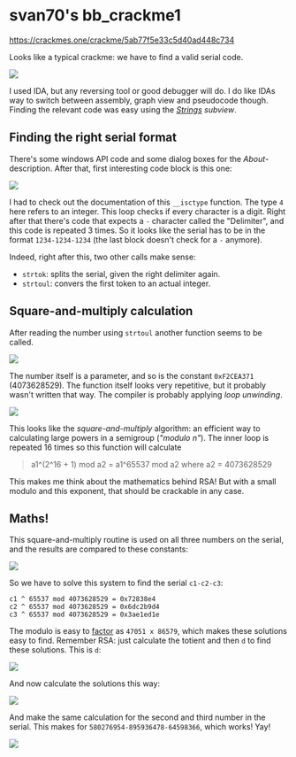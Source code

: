 # svan70's bb_crackme1

https://crackmes.one/crackme/5ab77f5e33c5d40ad448c734

Looks like a typical crackme: we have to find a valid serial code.

![](https://i.imgur.com/v1tINMP.png)

I used IDA, but any reversing tool or good debugger will do. I do like IDAs way to switch between assembly, graph view and pseudocode though. Finding the relevant code was easy using the *[Strings](https://i.imgur.com/PCBZRBp.png) subview*.

## Finding the right serial format

There's some windows API code and some dialog boxes for the *About*-description. After that, first interesting code block is this one:

![](https://i.imgur.com/7W7VgVs.png)

I had to check out the documentation of this `__isctype` function. The type `4`  here refers to an integer. This loop checks if every character is a digit. Right after that there's code that expects a `-` character called the "Delimiter", and this code is repeated 3 times. So it looks like the serial has to be in the format `1234-1234-1234` (the last block doesn't check for a `-` anymore).

Indeed, right after this, two other calls make sense:

* `strtok`: splits the serial, given the right delimiter again.
* `strtoul`: convers the first token to an actual integer.

## Square-and-multiply calculation

After reading the number using `strtoul` another function seems to be called.

![](https://i.imgur.com/HyLPT29.png)

The number itself is a parameter, and so is the constant `0xF2CEA371` (4073628529). The function itself looks very repetitive, but it probably wasn't written that way. The compiler is probably applying *loop unwinding*.

![](https://i.imgur.com/eif2sqS.png)

This looks like the *square-and-multiply* algorithm: an efficient way to calculating large powers in a semigroup (*"modulo n"*). The inner loop is repeated 16 times so this function will calculate

> a1^(2^16 + 1) mod a2 = a1^65537 mod a2
> where a2 = 4073628529

This makes me think about the mathematics behind RSA! But with a small modulo and this exponent, that should be crackable in any case.

## Maths!

This square-and-multiply routine is used on all three numbers on the serial, and the results are compared to these constants:

![](https://i.imgur.com/5EWdLSy.png)

So we have to solve this system to find the serial `c1-c2-c3`:

```
c1 ^ 65537 mod 4073628529 = 0x72838e4
c2 ^ 65537 mod 4073628529 = 0x6dc2b9d4
c3 ^ 65537 mod 4073628529 = 0x3ae1ed1e
```

The modulo is easy to [factor](https://i.imgur.com/b40im2e.png) as `47051 x 86579`, which makes these solutions easy to find. Remember RSA: just calculate the totient and then `d` to find these solutions. This is `d`:

![](https://i.imgur.com/cK3N9Zb.png)

And now calculate the solutions this way:

![](https://i.imgur.com/zlZ8nlr.png)

And make the same calculation for the second and third number in the serial. This makes for `580276954-895936478-64598366`, which works! Yay!

![](https://i.imgur.com/okMF0h5.png)
